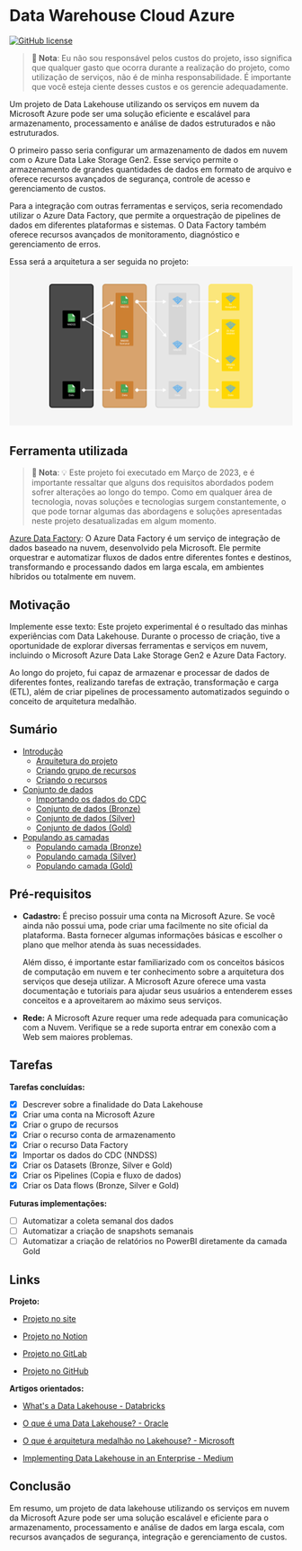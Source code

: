 # Data Warehouse Cloud Azure
[![GitHub license](https://img.shields.io/badge/license-MIT-blue.svg)](https://github.com/alexandremcastro/Data-Warehouse-Cloud-Azure/blob/main/LICENSE)

> **📝 Nota**: Eu não sou responsável pelos custos do projeto, isso significa que qualquer gasto que ocorra durante a realização do projeto, como utilização de serviços, não é de minha responsabilidade. É importante que você esteja ciente desses custos e os gerencie adequadamente.

Um projeto de Data Lakehouse utilizando os serviços em nuvem da Microsoft Azure pode ser uma solução eficiente e escalável para armazenamento, processamento e análise de dados estruturados e não estruturados.

O primeiro passo seria configurar um armazenamento de dados em nuvem com o Azure Data Lake Storage Gen2. Esse serviço permite o armazenamento de grandes quantidades de dados em formato de arquivo e oferece recursos avançados de segurança, controle de acesso e gerenciamento de custos.

Para a integração com outras ferramentas e serviços, seria recomendado utilizar o Azure Data Factory, que permite a orquestração de pipelines de dados em diferentes plataformas e sistemas. O Data Factory também oferece recursos avançados de monitoramento, diagnóstico e gerenciamento de erros.


Essa será a arquitetura a ser seguida no projeto:
![Group 1 (3).jpg](/Imagens/Group_1_(3).jpg)

## Ferramenta utilizada

> **📝 Nota**: 💡 Este projeto foi executado em Março de 2023, e é importante ressaltar que alguns dos requisitos abordados podem sofrer alterações ao longo do tempo. Como em qualquer área de tecnologia, novas soluções e tecnologias surgem constantemente, o que pode tornar algumas das abordagens e soluções apresentadas neste projeto desatualizadas em algum momento. <br/>

[Azure Data Factory](https://azure.microsoft.com/pt-br/products/data-factory): O Azure Data Factory é um serviço de integração de dados baseado na nuvem, desenvolvido pela Microsoft. Ele permite orquestrar e automatizar fluxos de dados entre diferentes fontes e destinos, transformando e processando dados em larga escala, em ambientes híbridos ou totalmente em nuvem.

## Motivação

Implemente esse texto: Este projeto experimental é o resultado das minhas experiências com Data Lakehouse. Durante o processo de criação, tive a oportunidade de explorar diversas ferramentas e serviços em nuvem, incluindo o Microsoft Azure Data Lake Storage Gen2 e Azure Data Factory.

Ao longo do projeto, fui capaz de armazenar e processar de dados de diferentes fontes, realizando tarefas de extração, transformação e carga (ETL), além de criar pipelines de processamento automatizados seguindo o conceito de arquitetura medalhão.

## Sumário

+ [Introdução](/Documentos/Introducao.md)
    + [Arquitetura do projeto](/Documentos/Introducao.md#Arquitetura)
    + [Criando grupo de recursos](/Documentos/Introducao.md#GrupoRecursos)
    + [Criando o recursos](/Documentos/Introducao.md#Recursos)
+ [Conjunto de dados](/Documentos/ConjuntoDados.md)
    + [Importando os dados do CDC](/Documentos/ConjuntoDados.md#ImportandoDados)
    + [Conjunto de dados (Bronze)](/Documentos/ConjuntoDados.md#ConjuntoBronze)
    + [Conjunto de dados (Silver)](/Documentos/ConjuntoDados.md#ConjuntoSilver)
    + [Conjunto de dados (Gold)](/Documentos/ConjuntoDados.md#ConjuntoGold)
+ [Populando as camadas](/Documentos/Populando.md#Populando)
    + [Populando camada (Bronze)](/Documentos/Populando.md#PopulandoBronze)
    + [Populando camada (Silver)](/Documentos/Populando.md#PopulandoSilver)
    + [Populando camada (Gold)](/Documentos/Populando.md#PopulandoGold)

## Pré-requisitos

* **Cadastro:** 
    É preciso possuir uma conta na Microsoft Azure. Se você ainda não possui uma, pode criar uma facilmente no site oficial da plataforma. Basta fornecer algumas informações básicas e escolher o plano que melhor atenda às suas necessidades. 

    Além disso, é importante estar familiarizado com os conceitos básicos de computação em nuvem e ter conhecimento sobre a arquitetura dos serviços que deseja utilizar. A Microsoft Azure oferece uma vasta documentação e tutoriais para ajudar seus usuários a entenderem esses conceitos e a aproveitarem ao máximo seus serviços.

* **Rede:** A Microsoft Azure requer uma rede adequada para comunicação com a Nuvem. Verifique se a rede suporta entrar em conexão com a Web sem maiores problemas.

## Tarefas

**Tarefas concluídas:**

- [x] Descrever sobre a finalidade do Data Lakehouse
- [x] Criar uma conta na Microsoft Azure
- [x] Criar o grupo de recursos
- [x] Criar o recurso conta de armazenamento
- [x] Criar o recurso Data Factory
- [x] Importar os dados do CDC (NNDSS)
- [x] Criar os Datasets (Bronze, Silver e Gold)
- [x] Criar os Pipelines (Copia e fluxo de dados)
- [x] Criar os Data flows (Bronze, Silver e Gold)

**Futuras implementações:**

- [ ] Automatizar a coleta semanal dos dados
- [ ] Automatizar a criação de snapshots semanais
- [ ] Automatizar a criação de relatórios no PowerBI diretamente da camada Gold

## Links

**Projeto:** 

* [Projeto no site](https://alexandre-castro.vercel.app/blog/datalakehouse)

* [Projeto no Notion](https://alexandremcastro.notion.site/03-2023-Data-Lakehouse-Azure-1d13e4bc561549808b1f69a69a69b58d)

* [Projeto no GitLab](https://gitlab.com/alexandremcastro/Data-Lakehouse-Azure)

* [Projeto no GitHub](https://github.com/alexandremcastro/Data-Lakehouse-Azure)

**Artigos orientados:** 

* [What's a Data Lakehouse -  Databricks](https://www.databricks.com/glossary/data-lakehouse)

* [O que é uma Data Lakehouse? - Oracle](https://www.oracle.com/br/big-data/what-is-data-lakehouse/)

* [O que é arquitetura medalhão no Lakehouse? - Microsoft](https://learn.microsoft.com/pt-br/azure/databricks/lakehouse/medallion)

* [Implementing Data Lakehouse in an Enterprise - Medium](https://medium.com/@lackshub/implementing-data-lakehouse-in-an-enterprise-1cb559df714d)

## Conclusão
Em resumo, um projeto de data lakehouse utilizando os serviços em nuvem da Microsoft Azure pode ser uma solução escalável e eficiente para o armazenamento, processamento e análise de dados em larga escala, com recursos avançados de segurança, integração e gerenciamento de custos.